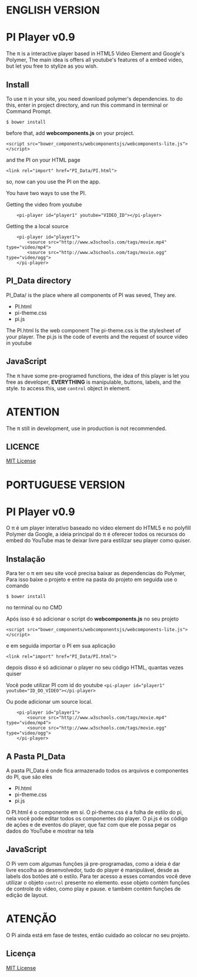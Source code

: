 # ENGLISH VERSION #
# PI Player v0.9 #

The π is a interactive player based in HTML5 Video Element and Google's Polymer, The main idea is offers all youtube's features of a embed video, but let you free to stylize as you wish.

## Install ##
To use π in your site, you need download polymer's dependencies. to do this, enter in project directory, and run this command in terminal or Command Prompt.

``` $ bower install ```

before that, add **webcomponents.js** on your project.

``` <script src="bower_components/webcomponentsjs/webcomponents-lite.js"></script> ```

and the PI on your HTML page

``` <link rel="import" href="PI_Data/PI.html"> ```

so, now can you use the PI on the app.

You have two ways to use the PI.

Getting the video from youtube
``` 
	<pi-player id="player1" youtube="VIDEO_ID"></pi-player> 
```

Getting the a local source
```
	<pi-player id="player1">
		<source src="http://www.w3schools.com/tags/movie.mp4" type="video/mp4">
  		<source src="http://www.w3schools.com/tags/movie.ogg" type="video/ogg">
	</pi-player> 
```
## PI_Data directory ##

PI_Data/ is the place where all components of PI was seved,
They are.
- PI.html
- pi-theme.css
- pi.js

The PI.html Is the web component
The pi-theme.css is the stylesheet of your player.
The pi.js is the code of events and the request of source vídeo in youtube

## JavaScript ##
The π have some pre-programed functions, the idea of this player is let you free as developer, **EVERYTHING** is manipulable, buttons, labels, and the style.
to access this, use ```control``` object in element.  

# ATENTION #

The π still in development, use in production is not recommended.

## LICENCE
[MIT License](http://opensource.org/licenses/MIT)

# PORTUGUESE VERSION #
# PI Player v0.9 #
O π é um player interativo baseado no video element do HTML5 e no polyfill Polymer da Google, a ideia principal do π é oferecer todos os recursos do embed do YouTube mas te deixar livre para estilizar seu player como quiser.


## Instalação ##
Para ter o π em seu site você precisa baixar as dependencias do Polymer, Para isso baixe o projeto e entre na pasta do projeto
em seguida use o comando

``` $ bower install ```

no terminal ou no CMD

Após isso é só adicionar o script do **webcomponents.js** no seu projeto

``` <script src="bower_components/webcomponentsjs/webcomponents-lite.js"></script> ```

e em seguida importar o PI em sua aplicação

``` <link rel="import" href="PI_Data/PI.html"> ```

depois disso é só adicionar o player no seu código HTML, quantas vezes quiser

Você pode utilizar PI com id do youtube
``` <pi-player id="player1" youtube="ID_DO_VÍDEO"></pi-player> ```

Ou pode adicionar um source local.

```
	<pi-player id="player1">
		<source src="http://www.w3schools.com/tags/movie.mp4" type="video/mp4">
  		<source src="http://www.w3schools.com/tags/movie.ogg" type="video/ogg">
	</pi-player> 
```
## A Pasta PI_Data ##
A pasta PI_Data é onde fica armazenado todos os arquivos e componentes do PI,
que são eles
- PI.html
- pi-theme.css
- pi.js

O PI.html é o componente em sí.
O pi-theme.css é a folha de estilo do pi, nela você pode editar todos os componentes do player.
O pi.js é os código de ações e de eventos do player, que faz com que ele possa pegar os dados do YouTube e mostrar na tela

## JavaScript ##
O Pi vem com algumas funções já pre-programadas, como a ideia é dar livre escolha ao desenvolvedor, tudo do player é manipulável, desde as labels dos botões até o estilo.
Para ter acesso a esses comandos você deve utilizar o objeto ``` control ``` presente no elemento.
esse objeto contém funções de controle do vídeo, como play e pause. e também contém funções de edição de layout.


# ATENÇÃO #

O Pi ainda está em fase de testes, então cuidado ao colocar no seu projeto.

## Licença
[MIT License](http://opensource.org/licenses/MIT)